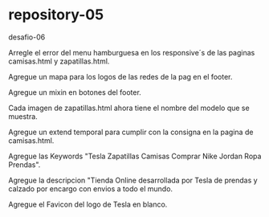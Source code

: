# repository-05
desafio-06

Arregle el error del menu hamburguesa en los responsive´s de las paginas camisas.html y zapatillas.html.

Agregue un mapa para los logos de las redes de la pag en el footer.

Agregue un mixin en botones del footer.

Cada imagen de zapatillas.html ahora tiene el nombre del modelo que se muestra.

Agregue un extend temporal para cumplir con la consigna en la pagina de camisas.html.

Agregue las Keywords "Tesla Zapatillas Camisas Comprar Nike Jordan Ropa Prendas".

Agregue la descripcion "Tienda Online desarrollada por Tesla de prendas y calzado por encargo con envios a todo el mundo.

Agregue el Favicon del logo de Tesla en blanco.